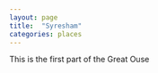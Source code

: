 ```yaml
---
layout: page
title:  "Syresham"
categories: places
---
```


This is the first part of the Great Ouse